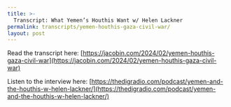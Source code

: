 ```yaml
---
title: >-
  Transcript: What Yemen’s Houthis Want w/ Helen Lackner
permalink: transcripts/yemen-houthis-gaza-civil-war/
layout: post
---
```


Read the transcript here: [https://jacobin.com/2024/02/yemen-houthis-gaza-civil-war](https://jacobin.com/2024/02/yemen-houthis-gaza-civil-war)

Listen to the interview here: [https://thedigradio.com/podcast/yemen-and-the-houthis-w-helen-lackner/](https://thedigradio.com/podcast/yemen-and-the-houthis-w-helen-lackner/)

